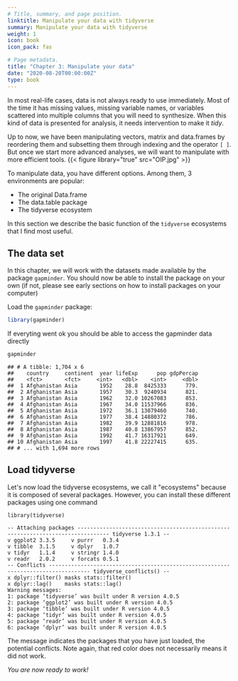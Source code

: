 ```yaml
---
# Title, summary, and page position.
linktitle: Manipulate your data with tidyverse
summary: Manipulate your data with tidyverse
weight: 1
icon: book
icon_pack: fas

# Page metadata.
title: "Chapter 3: Manipulate your data"
date: "2020-08-20T00:00:00Z"
type: book  
---
```


In most real-life cases, data is not always ready to use immediately. Most of the time it has missing values, missing variable names, or variables scattered into multiple columns that you will need to synthesize. When this kind of data is presented for analysis, it needs intervention to make it *tidy*. 

Up to now, we have been manipulating vectors, matrix and data.frames by reordering them and subsetting them through indexing and the operator `[ ]`. But once we start more advanced analyses, we will want to manipulate with more efficient tools.
{{< figure library="true" src="OIP.jpg" >}}  

To manipulate data, you have different options. Among them, 3 environments are popular:

+ The original Data.frame
+ The data.table package
+ The tidyverse ecosystem

In this section we describe the basic function of the `tidyverse` ecosystems that I find most useful.


## The data set

In this chapter, we will work with the datasets made available by the package `gapminder`.
You should now be able to install the package on your own (if not, please see early sections on how to install packages on your computer)

Load the `gapminder` package:
```r
library(gapminder)
```

If everyting went ok you should be able to access the gapminder data directly

```r
gapminder
```

```
## # A tibble: 1,704 x 6
##    country     continent  year lifeExp      pop gdpPercap
##    <fct>       <fct>     <int>   <dbl>    <int>     <dbl>
##  1 Afghanistan Asia       1952    28.8  8425333      779.
##  2 Afghanistan Asia       1957    30.3  9240934      821.
##  3 Afghanistan Asia       1962    32.0 10267083      853.
##  4 Afghanistan Asia       1967    34.0 11537966      836.
##  5 Afghanistan Asia       1972    36.1 13079460      740.
##  6 Afghanistan Asia       1977    38.4 14880372      786.
##  7 Afghanistan Asia       1982    39.9 12881816      978.
##  8 Afghanistan Asia       1987    40.8 13867957      852.
##  9 Afghanistan Asia       1992    41.7 16317921      649.
## 10 Afghanistan Asia       1997    41.8 22227415      635.
## # ... with 1,694 more rows
```

## Load tidyverse

Let's now load the tidyverse ecosystems, we call it "ecosystems" because it is composed of several packages. However, you can install these different packages using one command

```{r, echo=TRUE, warning=TRUE, message=TRUE}
library(tidyverse)
```
```
-- Attaching packages -------------------------------------------------------------------------------- tidyverse 1.3.1 --
v ggplot2 3.3.5     v purrr   0.3.4
v tibble  3.1.5     v dplyr   1.0.7
v tidyr   1.1.4     v stringr 1.4.0
v readr   2.0.2     v forcats 0.5.1
-- Conflicts ----------------------------------------------------------------------------------- tidyverse_conflicts() --
x dplyr::filter() masks stats::filter()
x dplyr::lag()    masks stats::lag()
Warning messages:
1: package ‘tidyverse’ was built under R version 4.0.5 
2: package ‘ggplot2’ was built under R version 4.0.5 
3: package ‘tibble’ was built under R version 4.0.5 
4: package ‘tidyr’ was built under R version 4.0.5 
5: package ‘readr’ was built under R version 4.0.5 
6: package ‘dplyr’ was built under R version 4.0.5 
```

The message indicates the packages that you have just loaded, the potential conflicts. Note again, that red color does not necessarily means it did not work.



*You are now ready to work!*







